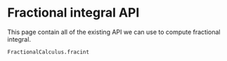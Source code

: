 # Fractional integral API

This page contain all of the existing API we can use to compute fractional integral.

```@docs
FractionalCalculus.fracint
```